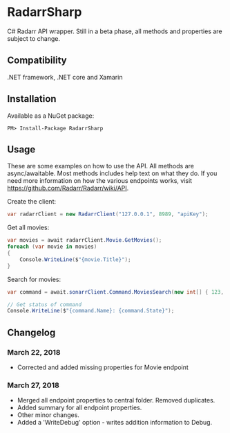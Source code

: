 # RadarrSharp
C# Radarr API wrapper. Still in a beta phase, all methods and properties are subject to change.

## Compatibility
.NET framework, .NET core and Xamarin

## Installation
Available as a NuGet package:
```
PM> Install-Package RadarrSharp
```

## Usage
These are some examples on how to use the API. All methods are async/awaitable. Most methods includes help text on what they do. If you need more information on how the various endpoints works, visit https://github.com/Radarr/Radarr/wiki/API.

Create the client:
```c#
var radarrClient = new RadarrClient("127.0.0.1", 8989, "apiKey");
```

Get all movies:
```c#
var movies = await radarrClient.Movie.GetMovies();
foreach (var movie in movies)
{
    Console.WriteLine($"{movie.Title}");
}
```

Search for movies:
```c#
var command = await.sonarrClient.Command.MoviesSearch(new int[] { 123, 456, 789 });

// Get status of command
Console.WriteLine($"{command.Name}: {command.State}");
```

## Changelog
### March 22, 2018
- Corrected and added missing properties for Movie endpoint

### March 27, 2018
- Merged all endpoint properties to central folder. Removed duplicates.
- Added summary for all endpoint properties.
- Other minor changes.
- Added a 'WriteDebug' option - writes addition information to Debug.
